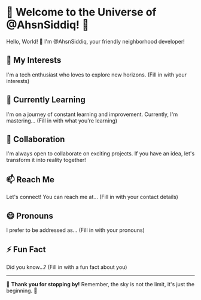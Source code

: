# 🚀 Welcome to the Universe of @AhsnSiddiq! 🌌

Hello, World! 👋 I'm @AhsnSiddiq, your friendly neighborhood developer! 

## 👀 My Interests
I'm a tech enthusiast who loves to explore new horizons. (Fill in with your interests)

## 🌱 Currently Learning
I'm on a journey of constant learning and improvement. Currently, I'm mastering... (Fill in with what you're learning)

## 💞️ Collaboration
I'm always open to collaborate on exciting projects. If you have an idea, let's transform it into reality together!

## 📫 Reach Me
Let's connect! You can reach me at... (Fill in with your contact details)

## 😄 Pronouns
I prefer to be addressed as... (Fill in with your pronouns)

## ⚡ Fun Fact
Did you know...? (Fill in with a fun fact about you)

---

🎉 **Thank you for stopping by!** Remember, the sky is not the limit, it's just the beginning. 🚀

<!---
AhsnSiddiq/AhsnSiddiq is a ✨ special ✨ repository because its `README.md` (this file) appears on your GitHub profile.
You can click the Preview link to take a look at your changes.
--->
